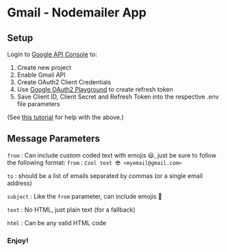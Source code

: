# Gmail - Nodemailer App

## Setup

Login to [Google API Console](https://console.developer.google.com) to:

1. Create new project
2. Enable Gmail API
3. Create OAuth2 Client Credentials
4. Use [Google OAuth2 Playground](https://developers.google.com/oauthplayground) to create refresh token
5. Save Client ID, Client Secret and Refresh Token into the respective .env file parameters

(See [this tutorial](https://medium.com/@nickroach_50526/sending-emails-with-node-js-using-smtp-gmail-and-oauth2-316fe9c790a1) for help with the above.)

## Message Parameters

`from` : Can include custom coded text with emojis 😃, just be sure to follow the following format: `from` : `Cool text 😎 <myemail@gmail.com>`

`to` : should be a list of emails separated by commas (or a single email address)

`subject` : Like the `from` parameter, can include emojis 🚀

`text` : No HTML, just plain text (for a fallback)

`html` : Can be any valid HTML code

### Enjoy!
